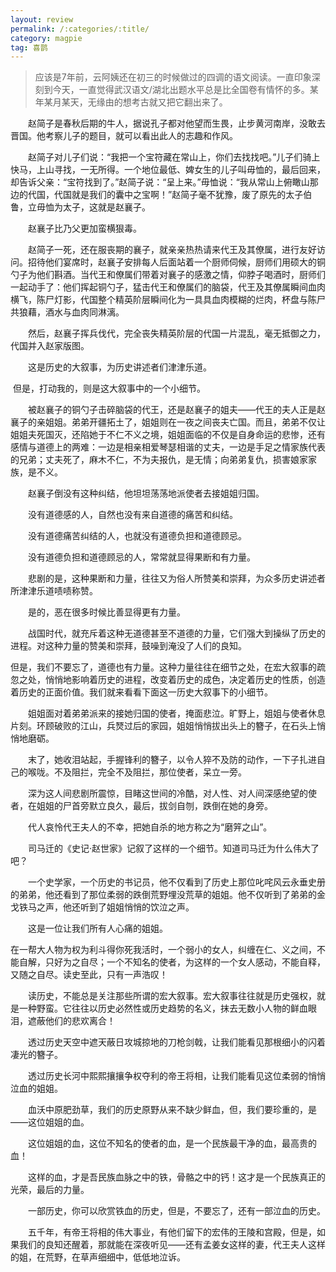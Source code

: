 ```yaml
---
layout: review
permalink: /:categories/:title/
category: magpie
tag: 喜鹊
---
```




>  应该是7年前，云阿姨还在初三的时候做过的四调的语文阅读。一直印象深刻到今天，一直觉得武汉语文/湖北出题水平总是比全国卷有情怀的多。某年某月某天，无缘由的想考古就又把它翻出来了。



　　赵简子是春秋后期的牛人，据说孔子都对他望而生畏，止步黄河南岸，没敢去晋国。他考察儿子的题目，就可以看出此人的志趣和作风。

　　赵简子对儿子们说：“我把一个宝符藏在常山上，你们去找找吧。”儿子们骑上快马，上山寻找，一无所得。一个地位最低、婢女生的儿子叫毋恤的，最后回来，却告诉父亲：“宝符找到了。”赵简子说：“呈上来。”毋恤说：“我从常山上俯瞰山那边的代国，代国就是我们的囊中之宝啊！”赵简子毫不犹豫，废了原先的太子伯鲁，立毋恤为太子，这就是赵襄子。

　　赵襄子比乃父更加蛮横狠毒。

　　赵简子一死，还在服丧期的襄子，就亲亲热热请来代王及其僚属，进行友好访问。招待他们宴席时，赵襄子安排每人后面站着一个厨师伺候，厨师们用硕大的铜勺子为他们斟酒。当代王和僚属们带着对襄子的感激之情，仰脖子喝酒时，厨师们一起动手了：他们挥起铜勺子，猛击代王和僚属们的脑袋，代王及其僚属瞬间血肉横飞，陈尸灯影，代国整个精英阶层瞬间化为一具具血肉模糊的烂肉，杯盘与陈尸共狼藉，酒水与血肉同淋漓。

　　然后，赵襄子挥兵伐代，完全丧失精英阶层的代国一片混乱，毫无抵御之力，代国并入赵家版图。

　　这是历史的大叙事，为历史讲述者们津津乐道。

​		但是，打动我的，则是这大叙事中的一个小细节。

　　被赵襄子的铜勺子击碎脑袋的代王，还是赵襄子的姐夫——代王的夫人正是赵襄子的亲姐姐。弟弟开疆拓土了，姐姐则在一夜之间丧夫亡国。而且，弟弟不仅让姐姐夫死国灭，还陷她于不仁不义之境，姐姐面临的不仅是自身命运的悲惨，还有感情与道德上的两难：一边是相亲相爱琴瑟相谐的丈夫，一边是手足之情家族代表的兄弟；丈夫死了，麻木不仁，不为夫报仇，是无情；向弟弟复仇，损害娘家家族，是不义。

　　赵襄子倒没有这种纠结，他坦坦荡荡地派使者去接姐姐归国。

　　没有道德感的人，自然也没有来自道德的痛苦和纠结。

　　没有道德痛苦纠结的人，也就没有道德负担和道德顾忌。

　　没有道德负担和道德顾忌的人，常常就显得果断和有力量。

　　悲剧的是，这种果断和力量，往往又为俗人所赞美和崇拜，为众多历史讲述者所津津乐道啧啧称赞。

　　是的，恶在很多时候比善显得更有力量。

　　战国时代，就充斥着这种无道德甚至不道德的力量，它们强大到操纵了历史的进程。对这种力量的赞美和崇拜，鼓噪到淹没了人们的良知。

​		但是，我们不要忘了，道德也有力量。这种力量往往在细节之处，在宏大叙事的疏忽之处，悄悄地影响着历史的进程，改变着历史的成色，决定着历史的性质，创造着历史的正面价值。我们就来看看下面这一历史大叙事下的小细节。

　　姐姐面对着弟弟派来的接她归国的使者，掩面悲泣。旷野上，姐姐与使者休息片刻。环顾破败的江山，兵燹过后的家园，姐姐悄悄拔出头上的簪子，在石头上悄悄地磨砺。

　　末了，她收泪站起，手握锋利的簪子，以令人猝不及防的动作，一下子扎进自己的喉咙。不及阻拦，完全不及阻拦，那位使者，呆立一旁。

　　深为这人间悲剧所震惊，目睹这世间的冷酷，对人性、对人间深感绝望的使者，在姐姐的尸首旁默立良久，最后，拔剑自刎，跌倒在她的身旁。

　　代人哀怜代王夫人的不幸，把她自杀的地方称之为“磨笄之山”。

　　司马迁的《史记·赵世家》记叙了这样的一个细节。知道司马迁为什么伟大了吧？

　　一个史学家，一个历史的书记员，他不仅看到了历史上那位叱咤风云永垂史册的弟弟，他还看到了那位柔弱的跌倒荒野埋没荒草的姐姐。他不仅听到了弟弟的金戈铁马之声，他还听到了姐姐悄悄的饮泣之声。

　　这是一位让我们所有人心痛的姐姐。

​		在一帮大人物为权为利斗得你死我活时，一个弱小的女人，纠缠在仁、义之间，不能自解，只好为之自尽；一个不知名的使者，为这样的一个女人感动，不能自释，又随之自尽。读史至此，只有一声浩叹！

　　读历史，不能总是关注那些所谓的宏大叙事。宏大叙事往往就是历史强权，就是一种野蛮。它往往以历史必然性或历史趋势的名义，抹去无数小人物的鲜血眼泪，遮蔽他们的悲欢离合！

　　透过历史天空中遮天蔽日攻城掠地的刀枪剑戟，让我们能看见那根细小的闪着凄光的簪子。

　　透过历史长河中熙熙攘攘争权夺利的帝王将相，让我们能看见这位柔弱的悄悄泣血的姐姐。

　　血沃中原肥劲草，我们的历史原野从来不缺少鲜血，但，我们要珍重的，是——这位姐姐的血。

　　这位姐姐的血，这位不知名的使者的血，是一个民族最干净的血，最高贵的血！

　　这样的血，才是吾民族血脉之中的铁，骨骼之中的钙！这才是一个民族真正的光荣，最后的力量。

　　一部历史，你可以欣赏铁血的历史，但是，不要忘了，还有一部泣血的历史。

　　五千年，有帝王将相的伟大事业，有他们留下的宏伟的王陵和宫殿，但是，如果我们的良知还醒着，那就能在深夜听见——还有孟姜女这样的妻，代王夫人这样的姐，在荒野，在草声细细中，低低地泣诉。